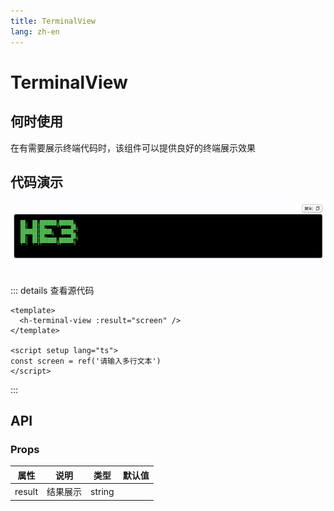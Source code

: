 ```yaml
---
title: TerminalView
lang: zh-en
---
```

# TerminalView

## 何时使用

在有需要展示终端代码时，该组件可以提供良好的终端展示效果

## 代码演示

<!-- <template>
  <h-terminal-view :result="screen" />
</template>

<script setup lang="ts">
const screen = ref('请输入多行文本')
</script> -->

![1677219233267](image/TerminalView/1677219233267.png)

::: details 查看源代码

```vue
<template>
  <h-terminal-view :result="screen" />
</template>

<script setup lang="ts">
const screen = ref('请输入多行文本')
</script>

```

:::

## API

### Props

| 属性           | 说明             | 类型    | 默认值 |
| -------------- | ---------------- | ------- | ------ |
| result         | 结果展示         | string  |        |
